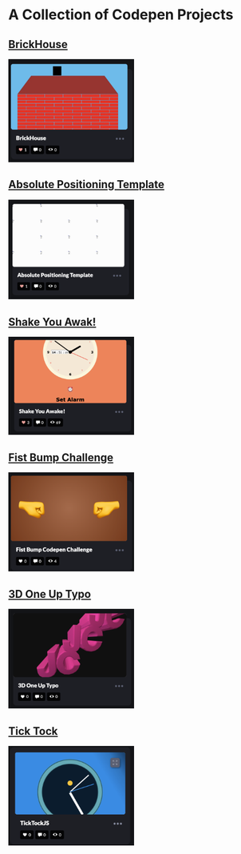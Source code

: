 # A Collection of Codepen Projects 

## [BrickHouse](https://codepen.io/mathcodes/pen/BaxMbNx)

<img src="https://raw.githubusercontent.com/mathcodes/Codepen/main/assets/images/BrickHouse.png" width="50%">

## [Absolute Positioning Template](https://codepen.io/mathcodes/pen/GRdejNz)

<img src="https://raw.githubusercontent.com/mathcodes/Codepen/main/assets/images/AbsoluteTemplate.png" width="50%">

## [Shake You Awak!](https://codepen.io/mathcodes/pen/ZErBOzO)

<img src="https://raw.githubusercontent.com/mathcodes/Codepen/main/assets/images/ShakeAwake.png" width="50%">

## [Fist Bump Challenge](https://codepen.io/mathcodes/pen/rNJeOjq)

<img src="https://raw.githubusercontent.com/mathcodes/Codepen/main/assets/images/FistBump.png" width="50%">

## [3D One Up Typo](https://codepen.io/mathcodes/pen/poproER)

<img src="https://raw.githubusercontent.com/mathcodes/Codepen/main/assets/images/3DOneUpTypo.png" width="50%">

## [Tick Tock](https://codepen.io/mathcodes/pen/oNdVOod)

<img src="https://raw.githubusercontent.com/mathcodes/Codepen/main/assets/images/tickTock.png" width="50%">
